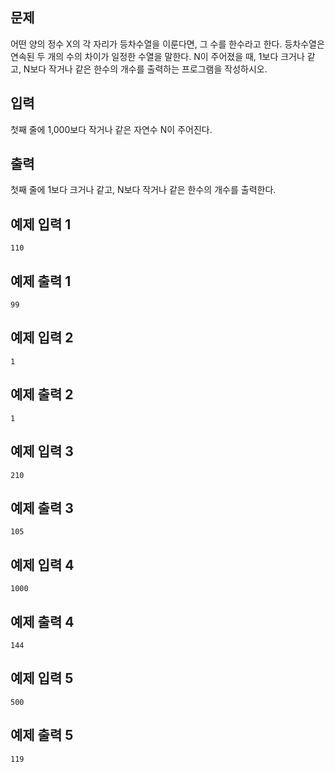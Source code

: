 ## 문제

어떤 양의 정수 X의 각 자리가 등차수열을 이룬다면, 그 수를 한수라고 한다. 등차수열은 연속된 두 개의 수의 차이가 일정한 수열을 말한다. N이 주어졌을 때, 1보다 크거나 같고, N보다 작거나 같은 한수의 개수를 출력하는 프로그램을 작성하시오.

## 입력

첫째 줄에 1,000보다 작거나 같은 자연수 N이 주어진다.

## 출력

첫째 줄에 1보다 크거나 같고, N보다 작거나 같은 한수의 개수를 출력한다.

## 예제 입력 1

```
110
```

## 예제 출력 1

```
99
```

## 예제 입력 2

```
1
```

## 예제 출력 2

```
1
```

## 예제 입력 3

```
210
```

## 예제 출력 3

```
105
```

## 예제 입력 4

```
1000
```

## 예제 출력 4

```
144
```

## 예제 입력 5

```
500
```

## 예제 출력 5

```
119
```
